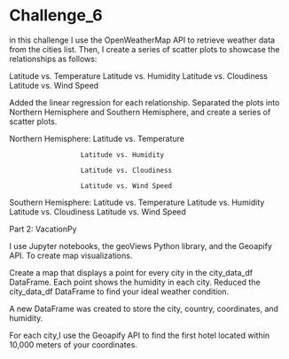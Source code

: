 # Challenge_6
in this challenge I use the OpenWeatherMap API to retrieve weather data from the cities list. Then, I create a series of scatter plots to showcase the relationships as follows:

Latitude vs. Temperature
Latitude vs. Humidity
Latitude vs. Cloudiness
Latitude vs. Wind Speed

Added the linear regression for each relationship. Separated the plots into Northern Hemisphere and Southern Hemisphere, and create a series of scatter plots. 

Northern Hemisphere:  Latitude vs. Temperature
                      
                      Latitude vs. Humidity
                      
                      Latitude vs. Cloudiness
                      
                      Latitude vs. Wind Speed
  

Southern Hemisphere:  Latitude vs. Temperature
                      Latitude vs. Humidity
                      Latitude vs. Cloudiness
                      Latitude vs. Wind Speed

Part 2: VacationPy
 
 
 I use Jupyter notebooks, the geoViews Python library, and the Geoapify API. To create map visualizations.

Create a map that displays a point for every city in the city_data_df DataFrame. Each point shows the humidity in each city.
Reduced the city_data_df DataFrame to find your ideal weather condition.

 A new DataFrame was created to store the city, country, coordinates, and humidity.

For each city,I use the Geoapify API to find the first hotel located within 10,000 meters of your coordinates.

